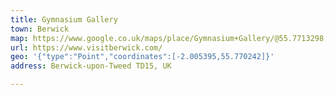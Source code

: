 ```yaml
---
title: Gymnasium Gallery
town: Berwick
map: https://www.google.co.uk/maps/place/Gymnasium+Gallery/@55.7713298,-2.0015407,17z/data=!4m5!3m4!1s0x4887489b9682818b:0x2f18edaac77ad0fc!8m2!3d55.7713298!4d-1.9993467
url: https://www.visitberwick.com/
geo: '{"type":"Point","coordinates":[-2.005395,55.770242]}'
address: Berwick-upon-Tweed TD15, UK

---
```


